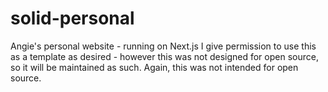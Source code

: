 # solid-personal

Angie's personal website - running on Next.js
I give permission to use this as a template as desired - however this was not designed for open source, so it will be maintained as such.
Again, this was not intended for open source.

